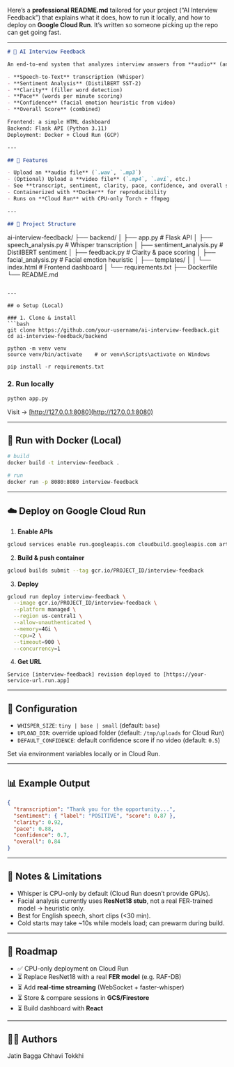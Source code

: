 Here’s a **professional README.md** tailored for your project (“AI Interview Feedback”) that explains what it does, how to run it locally, and how to deploy on **Google Cloud Run**. It’s written so someone picking up the repo can get going fast.

---

```markdown
# 🎤 AI Interview Feedback

An end-to-end system that analyzes interview answers from **audio** (and optional **video**) to give instant feedback on:

- **Speech-to-Text** transcription (Whisper)
- **Sentiment Analysis** (DistilBERT SST-2)
- **Clarity** (filler word detection)
- **Pace** (words per minute scoring)
- **Confidence** (facial emotion heuristic from video)
- **Overall Score** (combined)

Frontend: a simple HTML dashboard  
Backend: Flask API (Python 3.11)  
Deployment: Docker + Cloud Run (GCP)

---

## 🚀 Features

- Upload an **audio file** (`.wav`, `.mp3`)  
- (Optional) Upload a **video file** (`.mp4`, `.avi`, etc.)  
- See **transcript, sentiment, clarity, pace, confidence, and overall score** in real time  
- Containerized with **Docker** for reproducibility  
- Runs on **Cloud Run** with CPU-only Torch + ffmpeg  

---

## 📂 Project Structure

```

ai-interview-feedback/
├── backend/
│   ├── app.py                # Flask API
│   ├── speech\_analysis.py    # Whisper transcription
│   ├── sentiment\_analysis.py # DistilBERT sentiment
│   ├── feedback.py           # Clarity & pace scoring
│   ├── facial\_analysis.py    # Facial emotion heuristic
│   ├── templates/
│   │   └── index.html        # Frontend dashboard
│   └── requirements.txt
├── Dockerfile
└── README.md

````

---

## ⚙️ Setup (Local)

### 1. Clone & install
```bash
git clone https://github.com/your-username/ai-interview-feedback.git
cd ai-interview-feedback/backend

python -m venv venv
source venv/bin/activate    # or venv\Scripts\activate on Windows

pip install -r requirements.txt
````

### 2. Run locally

```bash
python app.py
```

Visit → [http://127.0.0.1:8080](http://127.0.0.1:8080)

---

## 🐳 Run with Docker (Local)

```bash
# build
docker build -t interview-feedback .

# run
docker run -p 8080:8080 interview-feedback
```

---

## ☁️ Deploy on Google Cloud Run

1. **Enable APIs**

```bash
gcloud services enable run.googleapis.com cloudbuild.googleapis.com artifactregistry.googleapis.com
```

2. **Build & push container**

```bash
gcloud builds submit --tag gcr.io/PROJECT_ID/interview-feedback
```

3. **Deploy**

```bash
gcloud run deploy interview-feedback \
  --image gcr.io/PROJECT_ID/interview-feedback \
  --platform managed \
  --region us-central1 \
  --allow-unauthenticated \
  --memory=4Gi \
  --cpu=2 \
  --timeout=900 \
  --concurrency=1
```

4. **Get URL**

```
Service [interview-feedback] revision deployed to [https://your-service-url.run.app]
```

---

## 🔧 Configuration

* `WHISPER_SIZE`: `tiny | base | small` (default: `base`)
* `UPLOAD_DIR`: override upload folder (default: `/tmp/uploads` for Cloud Run)
* `DEFAULT_CONFIDENCE`: default confidence score if no video (default: `0.5`)

Set via environment variables locally or in Cloud Run.

---

## 📊 Example Output

```json
{
  "transcription": "Thank you for the opportunity...",
  "sentiment": { "label": "POSITIVE", "score": 0.87 },
  "clarity": 0.92,
  "pace": 0.88,
  "confidence": 0.7,
  "overall": 0.84
}
```

---

## 📝 Notes & Limitations

* Whisper is CPU-only by default (Cloud Run doesn’t provide GPUs).
* Facial analysis currently uses **ResNet18 stub**, not a real FER-trained model → heuristic only.
* Best for English speech, short clips (<30 min).
* Cold starts may take \~10s while models load; can prewarm during build.

---

## 📌 Roadmap

* ✅ CPU-only deployment on Cloud Run
* ⏳ Replace ResNet18 with a real **FER model** (e.g. RAF-DB)
* ⏳ Add **real-time streaming** (WebSocket + faster-whisper)
* ⏳ Store & compare sessions in **GCS/Firestore**
* ⏳ Build dashboard with **React**

---

## 🧑‍💻 Authors
Jatin Bagga
Chhavi Tokkhi
